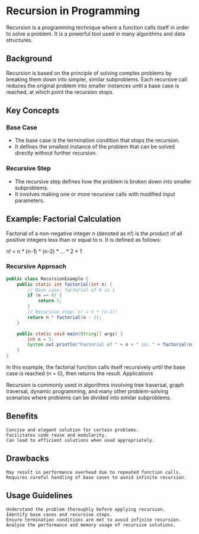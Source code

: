 # Recursion in Programming

Recursion is a programming technique where a function calls itself in order to solve a problem. It is a powerful tool used in many algorithms and data structures.

## Background

Recursion is based on the principle of solving complex problems by breaking them down into simpler, similar subproblems. Each recursive call reduces the original problem into smaller instances until a base case is reached, at which point the recursion stops.

## Key Concepts

### Base Case
- The base case is the termination condition that stops the recursion.
- It defines the smallest instance of the problem that can be solved directly without further recursion.

### Recursive Step
- The recursive step defines how the problem is broken down into smaller subproblems.
- It involves making one or more recursive calls with modified input parameters.

## Example: Factorial Calculation

Factorial of a non-negative integer n (denoted as n!) is the product of all positive integers less than or equal to n. It is defined as follows:

n! = n * (n-1) * (n-2) * ... * 2 * 1

### Recursive Approach

```java
public class RecursionExample {
    public static int factorial(int n) {
        // Base case: factorial of 0 is 1
        if (n == 0) {
            return 1;
        }
        // Recursive step: n! = n * (n-1)!
        return n * factorial(n - 1);
    }

    public static void main(String[] args) {
        int n = 5;
        System.out.println("Factorial of " + n + " is: " + factorial(n)); // Output: Factorial of 5 is: 120
    }
}
```

In this example, the factorial function calls itself recursively until the base case is reached (n = 0), then returns the result.
Applications

Recursion is commonly used in algorithms involving tree traversal, graph traversal, dynamic programming, and many other problem-solving scenarios where problems can be divided into similar subproblems.

## Benefits

    Concise and elegant solution for certain problems.
    Facilitates code reuse and modularity.
    Can lead to efficient solutions when used appropriately.

## Drawbacks

    May result in performance overhead due to repeated function calls.
    Requires careful handling of base cases to avoid infinite recursion.

## Usage Guidelines

    Understand the problem thoroughly before applying recursion.
    Identify base cases and recursive steps.
    Ensure termination conditions are met to avoid infinite recursion.
    Analyze the performance and memory usage of recursive solutions.